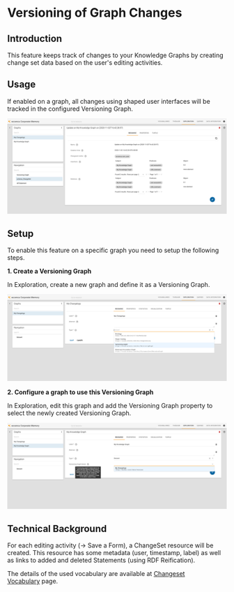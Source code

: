 # Versioning of Graph Changes

## Introduction

This feature keeps track of changes to your Knowledge Graphs by creating change set data based on the user's editing activities.

## Usage

If enabled on a graph, all changes using shaped user interfaces will be tracked in the configured Versioning Graph.

![](./20-10-ActualChangesets.png)

## Setup

To enable this feature on a specific graph you need to setup the following steps.

**1. Create a Versioning Graph**

In Exploration, create a new graph and define it as a Versioning Graph.

![](./20-10-CreateVersioningGraph.png)

**2. Configure a graph to use this Versioning Graph**

In Exploration, edit this graph and add the Versioning Graph property to select the newly created Versioning Graph.

![](./20-10-ConfigureVersioningGraph.png)

## Technical Background

For each editing activity (→ Save a Form), a ChangeSet resource will be created. This resource has some metadata (user, timestamp, label) as well as links to added and deleted Statements (using RDF Reification).

The details of the used vocabulary are available at [Changeset Vocabulary](https://vocab.org/changeset/) page.
